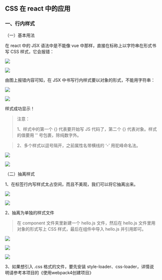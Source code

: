 ##  CSS 在 react 中的应用
### 一、行内样式

（一）基本用法

在 react 中的 JSX 语法中是不能像 vue 中那样，直接在标称上以字符串在形式书写 CSS 样式，它会报错：

![](https://i.imgur.com/K6nZvfz.png)

![](https://i.imgur.com/hC2WS1A.png)

由图上报错内容可知，在 JSX 中书写行内样式要以对象的形式，不能用字符串：

![](https://i.imgur.com/A7GQaU5.png)

![](https://i.imgur.com/NEmt2jc.png)

样式成功显示！

> 注意：
> 
> 1、样式中的第一个 {} 代表要开始写 JS 代码了，第二个 {} 代表对象。样式的值要用 '' 号包裹，除纯数字外。

> 2、多个样式以逗号隔开，之前属性名带横线的 ‘-’ 用驼峰命名法。

![](https://i.imgur.com/uL3s4Qg.png)

![](https://i.imgur.com/HiFDSWT.png)

（二）抽离样式

1、在标签行内写样式太占空间，而且不美观，我们可以将它抽离出来。

![](https://i.imgur.com/eAK3taW.png)

![](https://i.imgur.com/EF4n291.png)

2、抽离为单独的样式文件

> 在 component 文件夹里新建一个 hello.js 文件，然后在 hello.js 文件里用对象的形式写上 CSS 样式，最后在组件中导入 hello.js 并引用即可。

![](https://i.imgur.com/m3djAWj.png)

![](https://i.imgur.com/IXCrgi1.png)

![](https://i.imgur.com/f0JK2FZ.png)

3、如果想引入 .css 格式的文件，要先安装 style-loader、css-loader，详情说明请参考本项目的《使用webpack4创建项目》